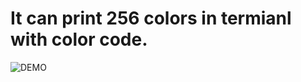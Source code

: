 # It can print 256 colors in termianl with color code. 



![DEMO](https://te.legra.ph/file/dc6344b18c4eb3b5ce792.png)
